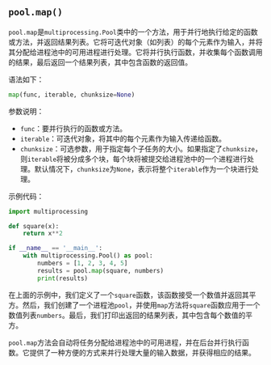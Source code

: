## `pool.map()`

`pool.map`是`multiprocessing.Pool`类中的一个方法，用于并行地执行给定的函数或方法，并返回结果列表。它将可迭代对象（如列表）的每个元素作为输入，并将其分配给进程池中的可用进程进行处理。它将并行执行函数，并收集每个函数调用的结果，最后返回一个结果列表，其中包含函数的返回值。

语法如下：
```python
map(func, iterable, chunksize=None)
```

参数说明：
- `func`：要并行执行的函数或方法。
- `iterable`：可迭代对象，将其中的每个元素作为输入传递给函数。
- `chunksize`：可选参数，用于指定每个子任务的大小。如果指定了`chunksize`，则`iterable`将被分成多个块，每个块将被提交给进程池中的一个进程进行处理。默认情况下，`chunksize`为`None`，表示将整个`iterable`作为一个块进行处理。

示例代码：
```python
import multiprocessing

def square(x):
    return x**2

if __name__ == '__main__':
    with multiprocessing.Pool() as pool:
        numbers = [1, 2, 3, 4, 5]
        results = pool.map(square, numbers)
        print(results)
```

在上面的示例中，我们定义了一个`square`函数，该函数接受一个数值并返回其平方。然后，我们创建了一个进程池`pool`，并使用`map`方法将`square`函数应用于一个数值列表`numbers`。最后，我们打印出返回的结果列表，其中包含每个数值的平方。

`pool.map`方法会自动将任务分配给进程池中的可用进程，并在后台并行执行函数。它提供了一种方便的方式来并行处理大量的输入数据，并获得相应的结果。